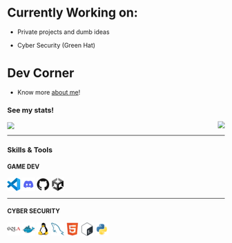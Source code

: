 <h1>Currently Working on:</h1>

- Private projects and dumb ideas

- Cyber Security (Green Hat)

<h1>Dev Corner</h1>

- Know more [about me]!


[about me]: https://xabia598.github.io

<h3>See my stats!</h3>

<a>
    <img align="right" src="https://github-readme-stats.vercel.app/api?username=Xabia598&show_icons=true&theme=algolia">
    <!--<img align="center" src="https://github-readme-stats.vercel.app/api/top-langs/?username=xabia598&layout=compact&theme=chartreuse-dark">-->
    <img align="center" src="https://github-readme-stats.vercel.app/api/top-langs?username=Xabia598&layout=compact&theme=algolia">
    </br>
    
</a>

-----

<h3>Skills & Tools </h3>

<h4>GAME DEV</h4>
<code><img height="30" src="https://github.com/devicons/devicon/blob/master/icons/vscode/vscode-original.svg"></code>
<code><img height="30" src="https://raw.githubusercontent.com/github/explore/80688e429a7d4ef2fca1e82350fe8e3517d3494d/topics/discord/discord.png"></code>
<code><img height="30" src="https://github.com/devicons/devicon/blob/master/icons/github/github-original.svg"></code>
<code><img height="30" src="https://github.com/devicons/devicon/blob/master/icons/unity/unity-original.svg"></code>

-----

<h4>CYBER SECURITY</h4>
<code><img height="30" src="https://raw.githubusercontent.com/devicons/devicon/1119b9f84c0290e0f0b38982099a2bd027a48bf1/icons/sqlalchemy/sqlalchemy-original.svg"></code>
<code><img height="30" src="https://github.com/devicons/devicon/blob/master/icons/docker/docker-original.svg"></code>
<code><img height="30" src="https://github.com/devicons/devicon/blob/master/icons/linux/linux-original.svg"></code>
<code><img height="30" src="https://github.com/devicons/devicon/blob/master/icons/mysql/mysql-original.svg"></code>
<code><img height="30" src="https://github.com/devicons/devicon/blob/master/icons/html5/html5-original.svg"></code>
<code><img height="30" src="https://github.com/devicons/devicon/blob/master/icons/bash/bash-plain.svg"></code>
<code><img height="30" src="https://github.com/devicons/devicon/blob/master/icons/python/python-original.svg"></code>

